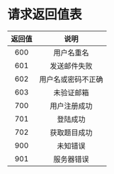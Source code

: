 # 请求返回值表

返回值|说明
:-:|:-:
600|用户名重名
601|发送邮件失败
602|用户名或密码不正确
603|未验证邮箱
700|用户注册成功
701|登陆成功
702|获取题目成功
900|未知错误
901|服务器错误
